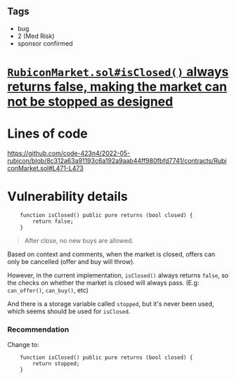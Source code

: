 ## Tags

- bug
- 2 (Med Risk)
- sponsor confirmed

# [`RubiconMarket.sol#isClosed()` always returns false, making the market can not be stopped as designed](https://github.com/code-423n4/2022-05-rubicon-findings/issues/339) 

# Lines of code

https://github.com/code-423n4/2022-05-rubicon/blob/8c312a63a91193c6a192a9aab44ff980fbfd7741/contracts/RubiconMarket.sol#L471-L473


# Vulnerability details

```solidity
    function isClosed() public pure returns (bool closed) {
        return false;
    }
```

> After close, no new buys are allowed.

Based on context and comments, when the market is closed, offers can only be cancelled (offer and buy will throw). 

However, in the current implementation, `isClosed()` always returns `false`, so the checks on whether the market is closed will always pass. (E.g: `can_offer()`, `can_buy()`, etc)

And there is a storage variable called `stopped`, but it's never been used, which seems should be used for `isClosed`.

### Recommendation

Change to:

```solidity
    function isClosed() public pure returns (bool closed) {
        return stopped;
    }
```


